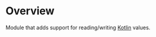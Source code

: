 # Overview

Module that adds support for reading/writing [Kotlin](http://blog.jetbrains.com/kotlin/) values.
